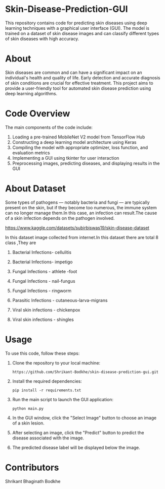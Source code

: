# Skin-Disease-Prediction-GUI
This repository contains code for predicting skin diseases using deep learning techniques with a graphical user interface (GUI). The model is trained on a dataset of skin disease images and can classify different types of skin diseases with high accuracy.

# About
Skin diseases are common and can have a significant impact on an individual's health and quality of life. Early detection and accurate diagnosis of skin conditions are crucial for effective treatment. This project aims to provide a user-friendly tool for automated skin disease prediction using deep learning algorithms.

# Code Overview
The main components of the code include:

1.	Loading a pre-trained MobileNet V2 model from TensorFlow Hub
2.	Constructing a deep learning model architecture using Keras
3.	Compiling the model with appropriate optimizer, loss function, and evaluation metrics
4.	Implementing a GUI using tkinter for user interaction
5.	Preprocessing images, predicting diseases, and displaying results in the GUI

# About Dataset
Some types of pathogens — notably bacteria and fungi — are typically present on the skin, but if they become too numerous, the immune system can no longer manage them.In this case, an infection can result.The cause of a skin infection depends on the pathogen involved.

https://www.kaggle.com/datasets/subirbiswas19/skin-disease-dataset

In this dataset image collected from internet.In this dataset there are total 8 class ,They are

1.	Bacterial Infections- cellulitis

2.	Bacterial Infections- impetigo

3.	Fungal Infections - athlete -foot

4.	Fungal Infections - nail-fungus

5.	Fungal Infections - ringworm

6.	Parasitic Infections - cutaneous-larva-migrans

7.	Viral skin infections - chickenpox

8.	Viral skin infections - shingles

# Usage
To use this code, follow these steps:
1.	Clone the repository to your local machine:

  	    https://github.com/Shrikant-Bodkhe/skin-disease-prediction-gui.git

3.	Install the required dependencies:

  	    pip install -r requirements.txt

5.	Run the main script to launch the GUI application:

  	    python main.py

7.	In the GUI window, click the "Select Image" button to choose an image of a skin lesion.
8.	After selecting an image, click the "Predict" button to predict the disease associated with the image.
9.	The predicted disease label will be displayed below the image.

# Contributors
Shrikant Bhaginath Bodkhe
